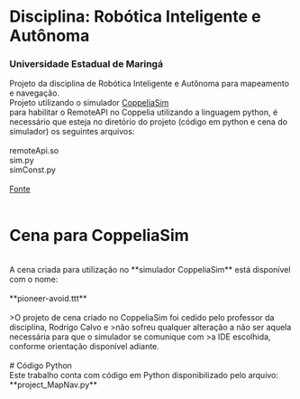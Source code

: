 # Disciplina: Robótica Inteligente e Autônoma 
### Universidade Estadual de Maringá
Projeto da disciplina de Robótica Inteligente e Autônoma para mapeamento e navegação.
<br>
Projeto utilizando o simulador [CoppeliaSim](https://www.coppeliarobotics.com/)
<br>
para habilitar o RemoteAPI no Coppelia utilizando a linguagem python, é necessário que esteja no diretório do projeto (código em python e cena do simulador) os seguintes arquivos:
<br><br>
remoteApi.so <br>
sim.py	<br>
simConst.py <br>
<br>
[Fonte](https://www.coppeliarobotics.com/helpFiles/en/remoteApiClientSide.htm)
<br><br>
# Cena para CoppeliaSim
<br>
A cena criada para utilização no **simulador CoppeliaSim** está disponível com o nome:
<br><br>
**pioneer-avoid.ttt**
<br><br>
>O projeto de cena criado no CoppeliaSim foi cedido pelo professor da disciplina, Rodrigo Calvo e >não sofreu qualquer alteração a não ser aquela necessária para que o simulador se comunique com >a IDE escolhida, conforme orientação disponível adiante.
<br><br>
# Código Python
<br>
Este trabalho conta com código em Python disponibilizado pelo arquivo:
<br>
**project_MapNav.py**
<br>

